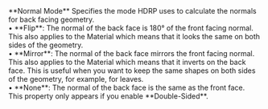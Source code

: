 <tr>
<td>**Normal Mode**</td>
<td>Specifies the mode HDRP uses to calculate the normals for back facing geometry.<br />&#8226; **Flip**: The normal of the back face is 180° of the front facing normal. This also applies to the Material which means that it looks the same on both sides of the geometry.<br />&#8226; **Mirror**: The normal of the back face mirrors the front facing normal. This also applies to the Material which means that it inverts on the back face. This is useful when you want to keep the same shapes on both sides of the geometry, for example, for leaves.<br />&#8226; **None**: The normal of the back face is the same as the front face.<br/>This property only appears if you enable **Double-Sided**.</td>
</tr>